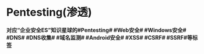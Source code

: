 # Pentesting(渗透)

**对应“企业安全ES”知识星球的#Pentesting# #Web安全# #Windows安全# #DNS# #DNS收集# #域名监测# #Android安全# #XSS# #CSRF# #SSRF#等标签**
